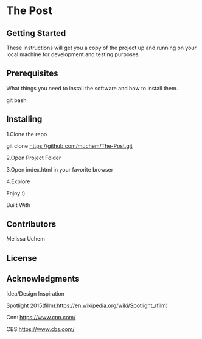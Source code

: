 # The Post

## Getting Started
These instructions will get you a copy of the project up and running on your local machine for development and testing purposes.

## Prerequisites
What things you need to install the software and how to install them.

git bash

## Installing
 1.Clone the repo
 
 git clone https://github.com/muchem/The-Post.git
 
 2.Open Project Folder
 
 3.Open index.html in your favorite browser
 
 4.Explore

Enjoy :)

Built With


## Contributors
Melissa Uchem

## License


## Acknowledgments
Idea/Design Inspiration


Spotlight 2015(film):https://en.wikipedia.org/wiki/Spotlight_(film)


Cnn: https://www.cnn.com/


CBS:https://www.cbs.com/

